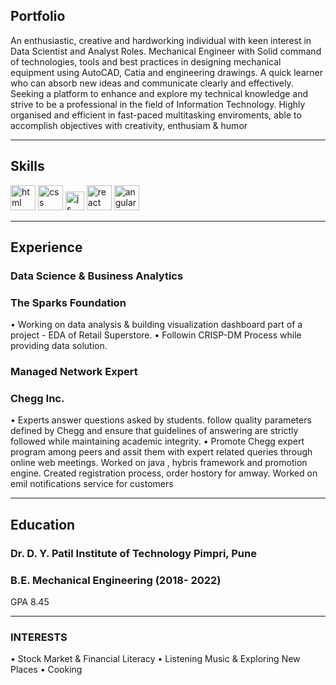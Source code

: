 ## Portfolio

An enthusiastic, creative and hardworking individual with keen interest in Data Scientist and Analyst Roles. Mechanical Engineer with Solid command of technologies,
tools and best practices in designing mechanical equipment using AutoCAD, Catia and engineering drawings. A quick learner who can absorb new ideas and communicate clearly and effectively. Seeking a platform to enhance and explore my technical knowledge and strive to be a professional in the field of Information Technology. Highly organised and efficient in fast-paced multitasking enviroments, able to accomplish objectives with creativity, enthusiam & humor

---

## Skills

<p align='left'>
  <img src="https://upload.wikimedia.org/wikipedia/commons/thumb/6/61/HTML5_logo_and_wordmark.svg/2048px-HTML5_logo_and_wordmark.svg.png" alt="html" width="40" height="40">
  <img src='https://upload.wikimedia.org/wikipedia/commons/thumb/d/d5/CSS3_logo_and_wordmark.svg/1200px-CSS3_logo_and_wordmark.svg.png' alt="css" width="40" height="40">
  <img src='https://upload.wikimedia.org/wikipedia/commons/6/6a/JavaScript-logo.png' height='30' width='auto' alt="js">
   <img src="https://upload.wikimedia.org/wikipedia/commons/thumb/a/a7/React-icon.svg/1280px-React-icon.svg.png" alt="react" width="auto" height="40"/>
   <img src="https://angular.io/assets/images/logos/angular/angular.svg" alt="angular" width="40" height="40"/>
</p>

---

## Experience

### **Data Science & Business Analytics**
### The Sparks Foundation

• Working on data analysis & building visualization dashboard part of a project - EDA of Retail Superstore.
• Followin CRISP-DM Process while providing data solution.

### **Managed Network Expert**
### Chegg Inc.

• Experts answer questions asked by students. follow quality parameters defined by Chegg and ensure that guidelines of answering are strictly followed while maintaining academic
integrity.
• Promote Chegg expert program among peers and assit them with expert related queries through online web meetings. Worked on java , hybris framework and promotion engine. Created registration process, order hostory for amway. Worked on emil notifications service for customers

---

## Education

### **Dr. D. Y. Patil Institute of Technology Pimpri, Pune**
### B.E. Mechanical Engineering (2018- 2022)
GPA 8.45

---

### INTERESTS
• Stock Market & Financial Literacy
• Listening Music & Exploring New Places
• Cooking
